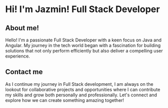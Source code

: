 # Hi! I'm Jazmin! Full Stack Developer

## About me!

Hello! I'm a passionate Full Stack Developer with a keen focus on Java and Angular. My journey in the tech world began with a fascination for building solutions that not only perform efficiently but also deliver a compelling user experience.


## Contact me

As I continue my journey in Full Stack development, I am always on the lookout for collaborative projects and opportunities where I can contribute my skills and grow both personally and professionally. Let's connect and explore how we can create something amazing together!